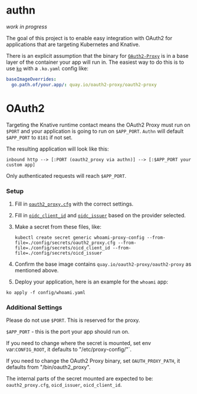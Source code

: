 # authn

_work in progress_

The goal of this project is to enable easy integration with OAuth2 for
applications that are targeting Kubernetes and Knative.

There is an explicit assumption that the binary for
[`OAuth2-Proxy`](https://github.com/oauth2-proxy/oauth2-proxy) is in a base
layer of the container your app will run in. The easiest way to do this is to
use [`ko`](https://github.com/google/ko) with a `.ko.yaml` config like:

```yaml
baseImageOverrides:
  go.path.of/your.app/: quay.io/oauth2-proxy/oauth2-proxy
```

# OAuth2

Targeting the Knative runtime contact means the OAuth2 Proxy must run on `$PORT`
and your application is going to run on `$APP_PORT`. `Authn` will default
`$APP_PORT` to `8181` if not set.

The resulting application will look like this:

```
inbound http --> [:PORT (oauth2_proxy via authn)] --> [:$APP_PORT your custom app]
```

Only authenticated requests will reach `$APP_PORT`.

### Setup

1. Fill in [`oauth2_proxy.cfg`](./config/secrets/oauth2_proxy.cfg) with the
   correct settings.
1. Fill in [`oidc_client_id`](./config/secrets/oidc_client_id) and
   [`oidc_issuer`](./config/secrets/oidc_issuer) based on the provider selected.
1. Make a secret from these files, like:

   ```shell
   kubectl create secret generic whoami-proxy-config --from-file=./config/secrets/oauth2_proxy.cfg --from-file=./config/secrets/oicd_client_id --from-file=./config/secrets/oicd_issuer
   ```

1. Confirm the base image contains `quay.io/oauth2-proxy/oauth2-proxy` as
   mentioned above.
1. Deploy your application, here is an example for the `whoami` app:

```shell
ko apply -f config/whoami.yaml
```

### Additional Settings

Please do not use `$PORT`. This is reserved for the proxy.

`$APP_PORT` - this is the port your app should run on.

If you need to change where the secret is mounted, set env var:`CONFIG_ROOT`, it
defaults to "/etc/proxy-config/"`.

If you need to change the OAuth2 Proxy binary, set `OAUTH_PROXY_PATH`, it
defaults from "/bin/oauth2_proxy".

The internal parts of the secret mounted are expected to be: `oauth2_proxy.cfg`,
`oicd_issuer`, `oicd_client_id`.

